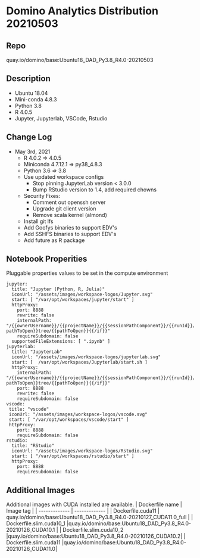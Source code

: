 # Domino Analytics Distribution 20210503

## Repo
quay.io/domino/base:Ubuntu18_DAD_Py3.8_R4.0-20210503

## Description
* Ubuntu 18.04
* Mini-conda 4.8.3 
* Python 3.8
* R 4.0.5
* Jupyter, Jupyterlab, VSCode, Rstudio

## Change Log
* May 3rd, 2021
  * R 4.0.2 => 4.0.5
  * Miniconda 4.7.12.1 => py38_4.8.3
  * Python 3.6 => 3.8
  * Use updated workspace configs
    * Stop pinning JupyterLab version < 3.0.0
    * Bump RStudio version to 1.4, add required chowns
  * Security Fixes:
    * Comment out openssh server 
    * Upgrade git client version
    * Remove scala kernel (almond)
  * Install git lfs
  * Add Goofys binaries to support EDV's
  * Add SSHFS binaries to support EDV's
  * Add future as R package

## Notebook Properities

Pluggable properties values to be set in the compute environment
```
jupyter:
  title: "Jupyter (Python, R, Julia)"
  iconUrl: "/assets/images/workspace-logos/Jupyter.svg"
  start: [ "/var/opt/workspaces/jupyter/start" ]
  httpProxy:
    port: 8888
    rewrite: false
    internalPath: "/{{ownerUsername}}/{{projectName}}/{{sessionPathComponent}}/{{runId}}/{{#if pathToOpen}}tree/{{pathToOpen}}{{/if}}"
    requireSubdomain: false
  supportedFileExtensions: [ ".ipynb" ]
jupyterlab:
  title: "JupyterLab"
  iconUrl: "/assets/images/workspace-logos/jupyterlab.svg"
  start: [  /var/opt/workspaces/Jupyterlab/start.sh ]
  httpProxy:
    internalPath: "/{{ownerUsername}}/{{projectName}}/{{sessionPathComponent}}/{{runId}}/{{#if pathToOpen}}tree/{{pathToOpen}}{{/if}}"
    port: 8888
    rewrite: false
    requireSubdomain: false
vscode:
 title: "vscode"
 iconUrl: "/assets/images/workspace-logos/vscode.svg"
 start: [ "/var/opt/workspaces/vscode/start" ]
 httpProxy:
    port: 8888
    requireSubdomain: false
rstudio:
  title: "RStudio"
  iconUrl: "/assets/images/workspace-logos/Rstudio.svg"
  start: [ "/var/opt/workspaces/rstudio/start" ]
  httpProxy:
    port: 8888
    requireSubdomain: false
```

## Additional Images
Additional images with CUDA installed are available.
| Dockerfile name  | Image tag |
| ------------- | ------------- |
| Dockerfile.cuda11  | quay.io/domino/base:Ubuntu18_DAD_Py3.8_R4.0-20210127_CUDA11.0_full  |
| Dockerfile.slim.cuda10_1  |quay.io/domino/base:Ubuntu18_DAD_Py3.8_R4.0-20210126_CUDA10.1   |
| Dockerfile.slim.cuda10_2 |quay.io/domino/base:Ubuntu18_DAD_Py3.8_R4.0-20210126_CUDA10.2|
| Dockerfile.slim.cuda11 |quay.io/domino/base:Ubuntu18_DAD_Py3.8_R4.0-20210126_CUDA11.0|
